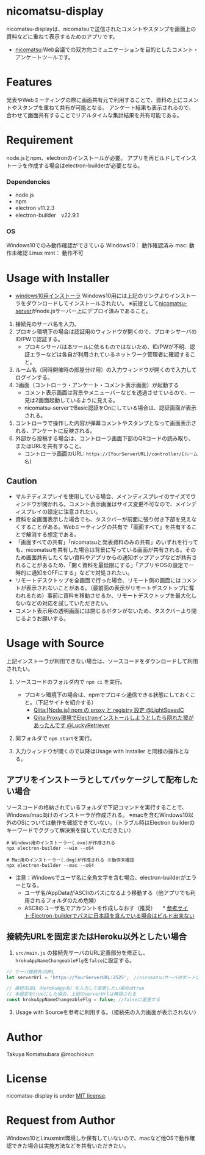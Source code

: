 # nicomatsu-display
nicomatsu-displayは、nicomatsuで送信されたコメントやスタンプを画面上の資料などに重ねて表示するためのアプリです。
  * [nicomatsu](https://github.com/mochiokun/nicomatsu-server):Web会議での双方向コミュニケーションを目的としたコメント・アンケートツールです。

# Features
発表やWebミーティングの際に画面共有元で利用することで、資料の上にコメントやスタンプを重ねて共有が可能となる。
アンケート結果も表示されるので、合わせて画面共有することでリアルタイムな集計結果を共有可能である。

# Requirement
node.jsとnpm、electronのインストールが必要。
アプリを再ビルドしてインストーラを作成する場合はelectron-builderが必要となる。

### Dependencies
* node.js
* npm
* electron v11.2.3
* electron-builder　v22.9.1

### OS
Windows10でのみ動作確認ができている
Windows10： 動作確認済み
mac: 動作未確認
Linux mint： 動作不可

# Usage with Installer
* [windows10用インストーラ](https://github.com/mochiokun/nicomatsu-display/archive/refs/tags/installer_win10_v2.0.0.zip)
Windows10用には上記のリンクよりインストーラをダウンロードしてインストールされたい。
※前提として[nicomatsu-server](https://github.com/mochiokun/nicomatsu-server)がnode.jsサーバー上にデプロイ済みであること。
1. 接続先のサーバ名を入力。
2. プロキシ環境下の場合は認証用のウィンドウが開くので、プロキシサーバのID/PWで認証する。
    * プロキシサーバは本ツールに依るものではないため、ID/PWが不明、認証エラーなどは各自が利用されているネットワーク管理者に確認すること。
3. ルーム名（同時開催時の部屋分け用）の入力ウィンドウが開くので入力してログインする。
4. 3画面（コントローラ・アンケート・コメント表示画面）が起動する
    * コメント表示画面は背景やメニューバーなどを透過させているので、一見は2画面起動しているように見える。
    * nicomatsu-serverでBasic認証をOnにしている場合は、認証画面が表示される。
5. コントローラで操作した内容が弾幕コメントやスタンプとなって画面表示される、アンケートに反映される。
6. 外部から投稿する場合は、コントローラ画面下部のQRコードの読み取り、またはURLを共有すること。
    * コントローラ画面のURL: `https://[YourServerURL]/controller/[ルーム名]`　

## Caution
* マルチディスプレイを使用している場合、メインディスプレイのサイズでウィンドウが開かれる。コメント表示画面はサイズ変更不可なので、メインディスプレイの設定に注意されたい。
* 資料を全画面表示した場合でも、タスクバーが前面に張り付き下部を見えなくすることがある。Webミーティングの共有で「画面すべて」を共有することで解消する想定である。
* 「画面すべての共有」「nicomatsuと発表資料のみの共有」のいずれを行っても、nicomatsuを共有した場合は背景に写っている画面が共有される。そのため画面共有したくない資料やアプリからの通知ポップアップなどが共有されることがあるため、「開く資料を最低限にする」「アプリやOSの設定で一時的に通知をOFFにする」などで対処されたい。
* リモートデスクトップを全画面で行った場合、リモート側の画面にはコメントが表示されないことがある。（最前面の表示がリモートデスクトップに奪われるため）事前に資料を移動させるか、リモートデスクトップを最大化しないなどの対応を試していただきたい。
* コメント表示用の透明画面には閉じるボタンがないため、タスクバーより閉じるようお願いする。

# Usage with Source
上記インストーラが利用できない場合は、ソースコードをダウンロードして利用されたい。
1. ソースコードのフォルダ内で `npm ci` を実行。
    * プロキシ環境下の場合は、npmでプロキシ通信できる状態にしておくこと。（下記サイトを紹介する）
      * [Qiita:[Node.js] npm の proxy と registry 設定 @LightSpeedC](https://qiita.com/LightSpeedC/items/b273735e909bd381bcf1)
      * [Qiita:Proxy環境でElectronインストールしようとしたら隠れた罠があったんです @LuckyRetriever](https://qiita.com/LuckyRetriever/items/2f377b1ce34f7d12903c)

2. 同フォルダで `npm start`を実行。
3. 入力ウィンドウが開くので以降はUsage with Installer と同様の操作となる。

## アプリをインストーラとしてパッケージして配布したい場合
ソースコードの格納されているフォルダで下記コマンドを実行することで、Windows/mac向けのインストーラが作成される。
※macを含むWindows10以外のOSについては動作を確認できていない。（トラブル時はElectron builderのキーワードでググって解決策を探していただきたい）
```npm
# Windows用のインストーラー(.exe)が作成される
npx electron-builder --win --x64

# Mac用のインストーラー(.dmg)が作成される ※動作未確認
npx electron-builder --mac --x64
```
* 注意：Windowsでユーザ名に全角文字を含む場合、electron-builderがエラーとなる。
  * ユーザ名/AppDataがASCIIのパスになるよう移動する（他アプリでも利用されるフォルダのため危険）
  * ASCIIのユーザ名でアカウントを作成しなおす（推奨）
　* [参考サイト:Electron-builderでパスに日本語を含んでいる場合はビルド出来ない](https://www.suzu6.net/posts/259-electron-build-utf8/)

## 接続先URLを固定またはHeroku以外としたい場合
1. `src/main.js` の接続先サーバのURL定義部分を修正し、`hrokuAppNameChangeableFlg`を`false`に設定する。
``` javascript
// サーバ接続先のURL
let serverUrl = 'https://YourServerURL:2525';　//nicomatsuサーバのポートは2525

// 接続先URL（HerokuApp名）を入力して変更したい場合はtrue
// 本設定をtrueにした場合、上記のserverUrlは無視される
const hrokuAppNameChangeableFlg = false; //falseに変更する
```
3. Usage with Sourceを参考に利用する。（接続先の入力画面が表示されない）

# Author
Takuya Komatsubara @mochiokun

# License
nicomatsu-display is under [MIT license](https://en.wikipedia.org/wiki/MIT_License).

# Request from Author
Windows10とLinuxmint環境しか保有していないので、macなど他OSで動作確認できた場合は実施方法などを共有いただきたい。
